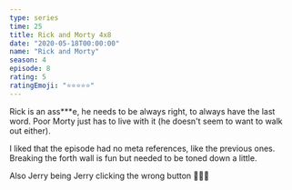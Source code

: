 ```yaml
---
type: series
time: 25
title: Rick and Morty 4x8
date: "2020-05-18T00:00:00"
name: "Rick and Morty"
season: 4
episode: 8
rating: 5
ratingEmoji: "⭐️⭐️⭐️⭐️⭐️"
---
```


Rick is an ass\*\*\*e, he needs to be always right, to always have the last word. Poor Morty just has to live with it (he doesn't seem to want to walk out either).

I liked that the episode had no meta references, like the previous ones. Breaking the forth wall is fun but needed to be toned down a little.

Also Jerry being Jerry clicking the wrong button 🤦🏻‍♂️
